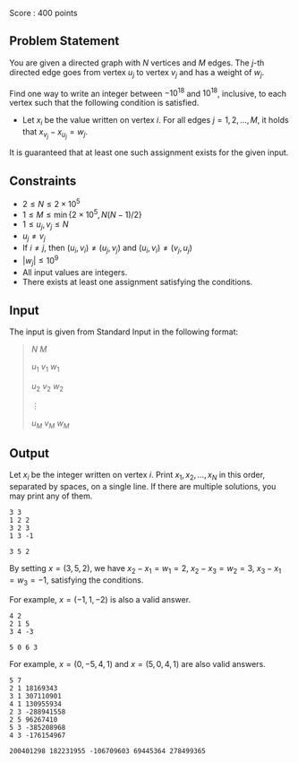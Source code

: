Score : $400$ points

## Problem Statement

You are given a directed graph with $N$ vertices and $M$ edges. The $j$-th directed edge goes from vertex $u_j$ to vertex $v_j$ and has a weight of $w_j$.

Find one way to write an integer between $-10^{18}$ and $10^{18}$, inclusive, to each vertex such that the following condition is satisfied.

- Let $x_i$ be the value written on vertex $i$. For all edges $j=1,2,\dots,M$, it holds that $x_{v_j} - x_{u_j} = w_j$.

It is guaranteed that at least one such assignment exists for the given input.

## Constraints

- $2 \leq N \leq 2 \times 10^5$
- $1 \leq M \leq \min\{2 \times 10^5,N(N-1)/2\}$
- $1 \leq u_j, v_j \leq N$
- $u_j \neq v_j$
- If $i \neq j$, then $(u_i, v_i) \neq (u_j, v_j)$ and $(u_i, v_i) \neq (v_j, u_j)$
- $|w_j| \leq 10^9$
- All input values are integers.
- There exists at least one assignment satisfying the conditions.

## Input

The input is given from Standard Input in the following format:

> $N$ $M$
> 
> $u_1$ $v_1$ $w_1$
> 
> $u_2$ $v_2$ $w_2$
> 
> $\vdots$
> 
> $u_M$ $v_M$ $w_M$

## Output

Let $x_i$ be the integer written on vertex $i$. Print $x_1, x_2, \dots, x_N$ in this order, separated by spaces, on a single line. If there are multiple solutions, you may print any of them.

```input1
3 3
1 2 2
3 2 3
1 3 -1
```

```output1
3 5 2
```

By setting $x = (3, 5, 2)$, we have $x_2 - x_1 = w_1 = 2$, $x_2 - x_3 = w_2 = 3$, $x_3 - x_1 = w_3 = -1$, satisfying the conditions.

For example, $x = (-1, 1, -2)$ is also a valid answer.

```input2
4 2
2 1 5
3 4 -3
```

```output2
5 0 6 3
```

For example, $x = (0, -5, 4, 1)$ and $x = (5, 0, 4, 1)$ are also valid answers.

```input3
5 7
2 1 18169343
3 1 307110901
4 1 130955934
2 3 -288941558
2 5 96267410
5 3 -385208968
4 3 -176154967
```

```output3
200401298 182231955 -106709603 69445364 278499365
```